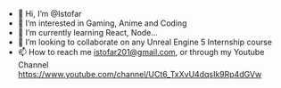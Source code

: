 - 👋 Hi, I’m @Istofar
- 👀 I’m interested in Gaming, Anime and Coding
- 🌱 I’m currently learning React, Node...
- 💞️ I’m looking to collaborate on any Unreal Engine 5 Internship course
- 📫 How to reach me istofar201@gmail.com, or through my Youtube Channel https://www.youtube.com/channel/UCt6_TxXvU4dqsIk9Rp4dGVw

<!---
Istofar/Istofar is a ✨ special ✨ repository because its `README.md` (this file) appears on your GitHub profile.
You can click the Preview link to take a look at your changes.
--->
